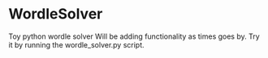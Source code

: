 # WordleSolver
Toy python wordle solver
Will be adding functionality as times goes by. Try it by running the wordle_solver.py script. 
